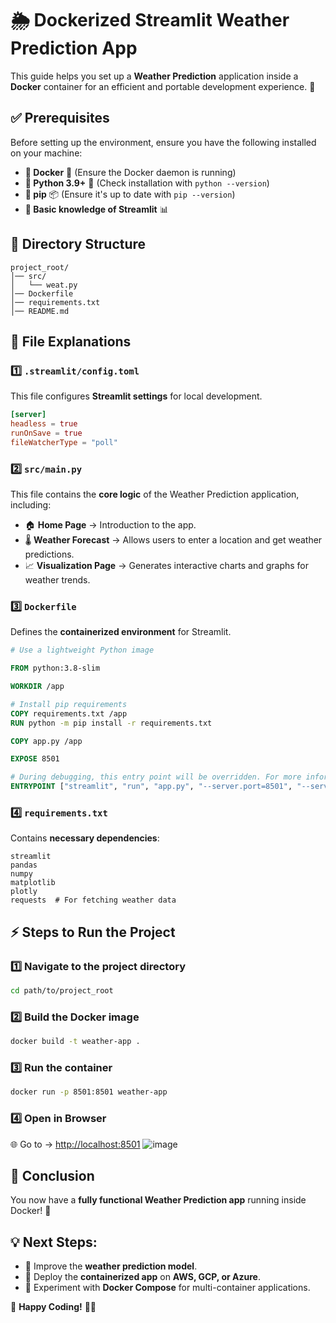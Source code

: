 # 🌦️ Dockerized Streamlit Weather Prediction App

This guide helps you set up a **Weather Prediction** application inside a **Docker** container for an efficient and portable development experience. 🚀

## ✅ Prerequisites
Before setting up the environment, ensure you have the following installed on your machine:

- **🔹 Docker** 🐳 (Ensure the Docker daemon is running)
- **🔹 Python 3.9+** 🐍 (Check installation with `python --version`)
- **🔹 pip** 📦 (Ensure it's up to date with `pip --version`)
- **🔹 Basic knowledge of Streamlit** 📊

## 📂 Directory Structure
```
project_root/
│── src/
│   └── weat.py
│── Dockerfile
│── requirements.txt
│── README.md
```

## 📜 File Explanations

### 1️⃣ `.streamlit/config.toml`
This file configures **Streamlit settings** for local development.
```toml
[server]
headless = true
runOnSave = true
fileWatcherType = "poll"
```

### 2️⃣ `src/main.py`
This file contains the **core logic** of the Weather Prediction application, including:

- 🏠 **Home Page** → Introduction to the app.
- 🌡️ **Weather Forecast** → Allows users to enter a location and get weather predictions.
- 📈 **Visualization Page** → Generates interactive charts and graphs for weather trends.

### 3️⃣ `Dockerfile`
Defines the **containerized environment** for Streamlit.
```dockerfile
# Use a lightweight Python image

FROM python:3.8-slim

WORKDIR /app

# Install pip requirements
COPY requirements.txt /app
RUN python -m pip install -r requirements.txt

COPY app.py /app

EXPOSE 8501

# During debugging, this entry point will be overridden. For more information, please refer to https://aka.ms/vscode-docker-python-debug
ENTRYPOINT ["streamlit", "run", "app.py", "--server.port=8501", "--server.address=0.0.0.0"]

```

### 4️⃣ `requirements.txt`
Contains **necessary dependencies**:
```
streamlit
pandas
numpy
matplotlib
plotly
requests  # For fetching weather data
```

## ⚡ Steps to Run the Project

### 1️⃣ **Navigate to the project directory**
```sh
cd path/to/project_root
```

### 2️⃣ **Build the Docker image**
```sh
docker build -t weather-app .
```

### 3️⃣ **Run the container**
```sh
docker run -p 8501:8501 weather-app
```

### 4️⃣ **Open in Browser**
🌐 Go to → [http://localhost:8501](http://localhost:8501)
![image](https://github.com/vansh1306/Docker_Work/blob/main/2.%20Dockerized%20Streamlit%20Development%20Environment/image.png?raw=true)

## 🎯 Conclusion
You now have a **fully functional Weather Prediction app** running inside Docker! 🚀

## 💡 Next Steps:
- 🔹 Improve the **weather prediction model**.
- 🔹 Deploy the **containerized app** on **AWS, GCP, or Azure**.
- 🔹 Experiment with **Docker Compose** for multi-container applications.

🚀 **Happy Coding!** 🐳💙

